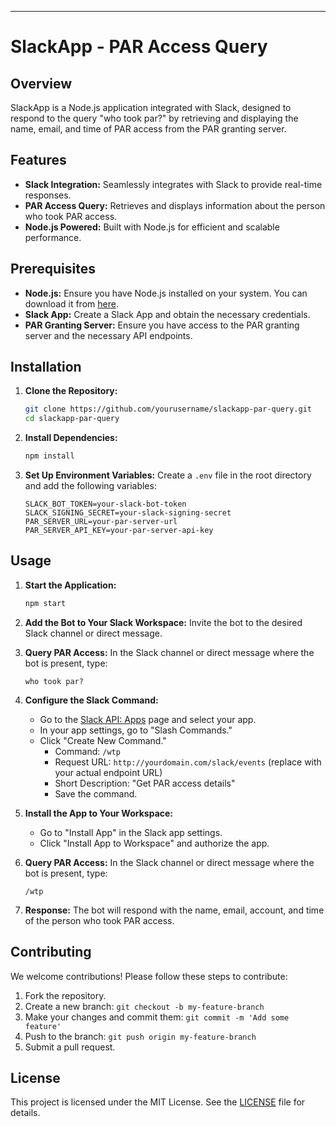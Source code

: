 ---

# SlackApp - PAR Access Query

## Overview

SlackApp is a Node.js application integrated with Slack, designed to respond to the query "who took par?" by retrieving and displaying the name, email, and time of PAR access from the PAR granting server.

## Features

- **Slack Integration:** Seamlessly integrates with Slack to provide real-time responses.
- **PAR Access Query:** Retrieves and displays information about the person who took PAR access.
- **Node.js Powered:** Built with Node.js for efficient and scalable performance.

## Prerequisites

- **Node.js:** Ensure you have Node.js installed on your system. You can download it from [here](https://nodejs.org/).
- **Slack App:** Create a Slack App and obtain the necessary credentials.
- **PAR Granting Server:** Ensure you have access to the PAR granting server and the necessary API endpoints.

## Installation

1. **Clone the Repository:**
    ```bash
    git clone https://github.com/yourusername/slackapp-par-query.git
    cd slackapp-par-query
    ```

2. **Install Dependencies:**
    ```bash
    npm install
    ```

3. **Set Up Environment Variables:**
    Create a `.env` file in the root directory and add the following variables:
    ```env
    SLACK_BOT_TOKEN=your-slack-bot-token
    SLACK_SIGNING_SECRET=your-slack-signing-secret
    PAR_SERVER_URL=your-par-server-url
    PAR_SERVER_API_KEY=your-par-server-api-key
    ```

## Usage

1. **Start the Application:**
    ```bash
    npm start
    ```

2. **Add the Bot to Your Slack Workspace:**
    Invite the bot to the desired Slack channel or direct message.

3. **Query PAR Access:**
    In the Slack channel or direct message where the bot is present, type:
    ```plaintext
    who took par?
    ```
4. **Configure the Slack Command:**
    - Go to the [Slack API: Apps](https://api.slack.com/apps) page and select your app.
    - In your app settings, go to "Slash Commands."
    - Click "Create New Command."
      - Command: `/wtp`
      - Request URL: `http://yourdomain.com/slack/events` (replace with your actual endpoint URL)
      - Short Description: "Get PAR access details"
      - Save the command.

5. **Install the App to Your Workspace:**
    - Go to "Install App" in the Slack app settings.
    - Click "Install App to Workspace" and authorize the app.

6. **Query PAR Access:**
    In the Slack channel or direct message where the bot is present, type:
    ```plaintext
    /wtp
    ```

7. **Response:**
    The bot will respond with the name, email, account, and time of the person who took PAR access.

## Contributing

We welcome contributions! Please follow these steps to contribute:

1. Fork the repository.
2. Create a new branch: `git checkout -b my-feature-branch`
3. Make your changes and commit them: `git commit -m 'Add some feature'`
4. Push to the branch: `git push origin my-feature-branch`
5. Submit a pull request.

## License

This project is licensed under the MIT License. See the [LICENSE](LICENSE) file for details.
